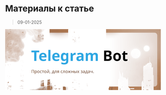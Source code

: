 # Материалы к статье

> 09-01-2025

![Preview](https://github.com/keygenqt/publications/blob/main/publications/boosty/Telegram%20Bot.%20%D0%9F%D1%80%D0%BE%D1%81%D1%82%D0%BE%D0%B9,%20%D0%B4%D0%BB%D1%8F%20%D1%81%D0%BB%D0%BE%D0%B6%D0%BD%D1%8B%D1%85%20%D0%B7%D0%B0%D0%B4%D0%B0%D1%87./dump/preview.png?raw=true)
